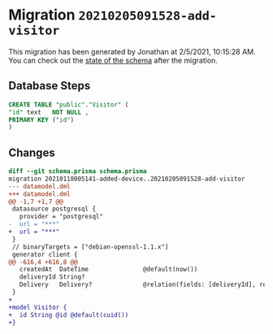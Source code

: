 # Migration `20210205091528-add-visitor`

This migration has been generated by Jonathan at 2/5/2021, 10:15:28 AM.
You can check out the [state of the schema](./schema.prisma) after the migration.

## Database Steps

```sql
CREATE TABLE "public"."Visitor" (
"id" text   NOT NULL ,
PRIMARY KEY ("id")
)
```

## Changes

```diff
diff --git schema.prisma schema.prisma
migration 20210118005141-added-device..20210205091528-add-visitor
--- datamodel.dml
+++ datamodel.dml
@@ -1,7 +1,7 @@
 datasource postgresql {
   provider = "postgresql"
-  url = "***"
+  url = "***"
 }
 // binaryTargets = ["debian-openssl-1.1.x"]
 generator client {
@@ -616,4 +616,8 @@
   createdAt  DateTime               @default(now())
   deliveryId String?
   Delivery   Delivery?              @relation(fields: [deliveryId], references: [id])
 }
+
+model Visitor {
+  id String @id @default(cuid())
+}
```


